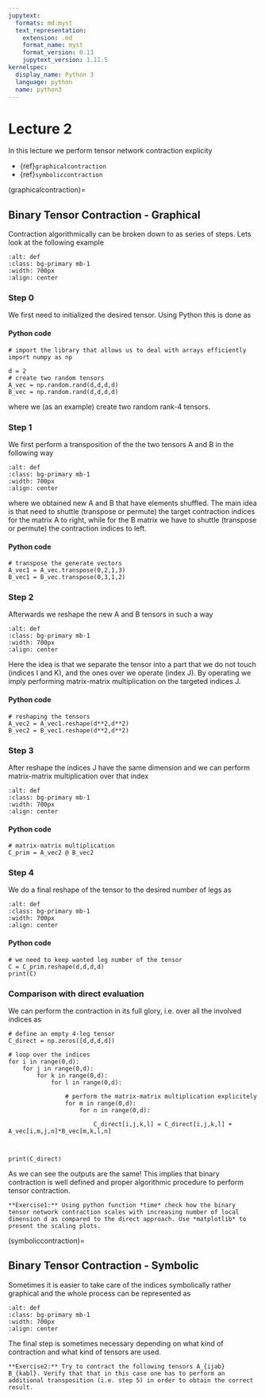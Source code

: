 ```yaml
---
jupytext:
  formats: md:myst
  text_representation:
    extension: .md
    format_name: myst
    format_version: 0.13
    jupytext_version: 1.11.5
kernelspec:
  display_name: Python 3
  language: python
  name: python3
---
```


# Lecture 2

In this lecture we perform  tensor network contraction explicity
- {ref}`graphicalcontraction`
- {ref}`symboliccontraction`



(graphicalcontraction)=
## Binary Tensor Contraction - Graphical

Contraction algorithmically can be broken down to as series of steps. Lets look at the following example 

```{image} /images/lecture2fig1.png
:alt: def
:class: bg-primary mb-1
:width: 700px
:align: center
```


### Step 0
We first need to initialized the desired tensor. Using Python this is done as
#### Python code
```{code-cell}
# import the library that allows us to deal with arrays efficiently
import numpy as np

d = 2
# create two random tensors
A_vec = np.random.rand(d,d,d,d)
B_vec = np.random.rand(d,d,d,d)

```
where we (as an example) create two random rank-4 tensors. 


### Step 1
We first perform a transposition of the the two tensors A and B in the following way

```{image} /images/lecture2fig2.png
:alt: def
:class: bg-primary mb-1
:width: 700px
:align: center
```
where we obtained new A and B that have elements shuffled. The main idea is that need to shuttle (transpose or permute) the target contraction indices for the matrix A to right, while for the B matrix we have to shuttle (transpose or permute) the contraction indices to left.  

#### Python code


 
```{code-cell}
# transpose the generate vectors
A_vec1 = A_vec.transpose(0,2,1,3)
B_vec1 = B_vec.transpose(0,3,1,2)

```


### Step 2
Afterwards we reshape the new A and B tensors in such a way 

```{image} /images/lecture2fig3.png
:alt: def
:class: bg-primary mb-1
:width: 700px
:align: center
```
Here the idea is that we separate the tensor into a part that we do not touch (indices I and K), and the ones over we operate (index J). By operating we imply performing matrix-matrix multiplication on the targeted indices J.

#### Python code


 
```{code-cell}
# reshaping the tensors
A_vec2 = A_vec1.reshape(d**2,d**2)
B_vec2 = B_vec1.reshape(d**2,d**2)

```

### Step 3
After reshape the indices J have the same dimension and we can perform matrix-matrix multiplication over that index

```{image} /images/lecture2fig4.png
:alt: def
:class: bg-primary mb-1
:width: 700px
:align: center
```


#### Python code
 
```{code-cell}
# matrix-matrix multiplication
C_prim = A_vec2 @ B_vec2

```



### Step 4
We do a final reshape of the tensor to the desired number of legs as

```{image} /images/lecture2fig5.png
:alt: def
:class: bg-primary mb-1
:width: 700px
:align: center
```


#### Python code

 
```{code-cell}
# we need to keep wanted leg number of the tensor
C = C_prim.reshape(d,d,d,d)
print(C)
```

### Comparison with direct evaluation
We can perform the contraction in its full glory, i.e. over all the involved indices as

```{code-cell}
# define an empty 4-leg tensor
C_direct = np.zeros([d,d,d,d])

# loop over the indices
for i in range(0,d):
	for j in range(0,d):
		for k in range(0,d):
			for l in range(0,d):

				# perform the matrix-matrix multiplication explicitely
				for m in range(0,d):
					for n in range(0,d):

						C_direct[i,j,k,l] = C_direct[i,j,k,l] + A_vec[i,m,j,n]*B_vec[m,k,l,n]
				
				

print(C_direct)
```
As we can see the outputs are the same! This implies that binary contraction is well defined and proper algorithmic procedure to perform tensor contraction.

```{note}
**Exercise1:** Using python function *time* check how the binary tensor network contraction scales with increasing number of local dimension d as compared to the direct approach. Use *matplotlib* to present the scaling plots. 

```


(symboliccontraction)=
## Binary Tensor Contraction - Symbolic
Sometimes it is easier to take care of the indices symbolically rather graphical and the whole process can be represented as 


```{image} /images/lecture2fig6.png
:alt: def
:class: bg-primary mb-1
:width: 700px
:align: center
```
The final step is sometimes necessary depending on what kind of contraction and what kind of tensors are used. 

```{note}
**Exercise2:** Try to contract the following tensors A_{ijab} B_{kabl}. Verify that that in this case one has to perform an additional transposition (i.e. step 5) in order to obtain the correct result. 


```







